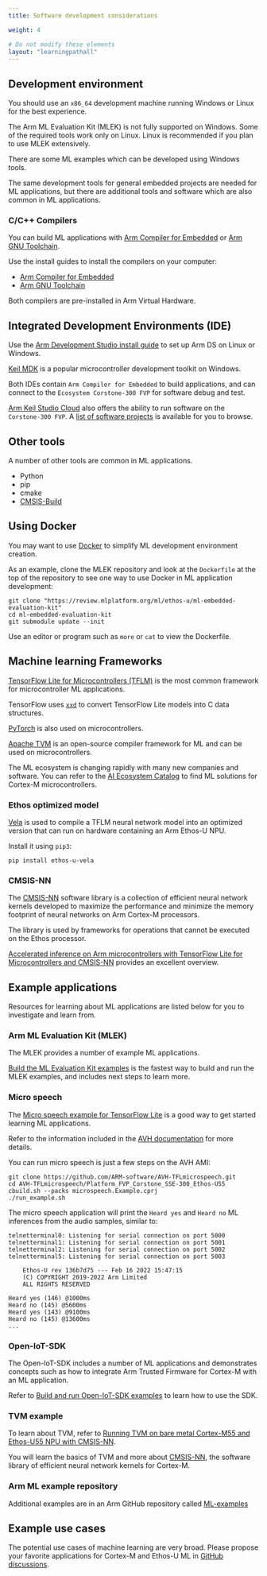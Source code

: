 ```yaml
---
title: Software development considerations

weight: 4

# Do not modify these elements
layout: "learningpathall"
---
```


## Development environment

You should use an `x86_64` development machine running Windows or Linux for the best experience. 

The Arm ML Evaluation Kit (MLEK) is not fully supported on Windows. Some of the required tools work only on Linux. Linux is recommended if you plan to use MLEK extensively. 

There are some ML examples which can be developed using Windows tools. 

The same development tools for general embedded projects are needed for ML applications, but there are additional tools and software which are also common in ML applications. 

### C/C++ Compilers 

You can build ML applications with [Arm Compiler for Embedded](https://developer.arm.com/Tools%20and%20Software/Arm%20Compiler%20for%20Embedded/) or [Arm GNU Toolchain](https://developer.arm.com/Tools%20and%20Software/GNU%20Toolchain/). 

Use the install guides to install the compilers on your computer:
- [Arm Compiler for Embedded](/install-guides/armclang/)
- [Arm GNU Toolchain](/install-guides/gcc/arm-gnu/)

Both compilers are pre-installed in Arm Virtual Hardware. 

## Integrated Development Environments (IDE)

Use the [Arm Development Studio install guide](/install-guides/armds/) to set up Arm DS on Linux or Windows. 

[Keil MDK](/install-guides/mdk/) is a popular microcontroller development toolkit on Windows.

Both IDEs contain `Arm Compiler for Embedded` to build applications, and can connect to the `Ecosystem Corstone-300 FVP` for software debug and test.

[Arm Keil Studio Cloud](/install-guides/keilstudiocloud/) also offers the ability to run software on the `Corstone-300 FVP`. A [list of software projects](https://www.keil.arm.com/boards/arm-v2m-mps3-sse-300-fvp-610bb98/projects/) is available for you to browse.

## Other tools

A number of other tools are common in ML applications.
- Python
- pip
- cmake
- [CMSIS-Build](/install-guides/cmsis-build/)

## Using Docker

You may want to use [Docker](/install-guides/docker) to simplify ML development environment creation. 

As an example, clone the MLEK repository and look at the `Dockerfile` at the top of the repository to see one way to use Docker in ML application development:

```console
git clone "https://review.mlplatform.org/ml/ethos-u/ml-embedded-evaluation-kit"
cd ml-embedded-evaluation-kit
git submodule update --init
```

Use an editor or program such as `more` or `cat` to view the Dockerfile.

## Machine learning Frameworks

[TensorFlow Lite for Microcontrollers (TFLM)](https://www.tensorflow.org/lite/microcontrollers/) is the most common framework for microcontroller ML applications.

TensorFlow uses [`xxd`](https://linux.die.net/man/1/xxd/) to convert TensorFlow Lite models into C data structures. 

[PyTorch](https://pytorch.org/) is also used on microcontrollers. 

[Apache TVM](https://tvm.apache.org/) is an open-source compiler framework for ML and can be used on microcontrollers.

The ML ecosystem is changing rapidly with many new companies and software. You can refer to the [AI Ecosystem Catalog](https://www.arm.com/partners/ai-ecosystem-catalog/) to find ML solutions for Cortex-M microcontrollers.

### Ethos optimized model

[Vela](https://pypi.org/project/ethos-u-vela/) is used to compile a TFLM neural network model into an optimized version that can run on hardware containing an Arm Ethos-U NPU.

Install it using `pip3`:

```console
pip install ethos-u-vela
```

### CMSIS-NN

The [CMSIS-NN](https://www.keil.com/pack/doc/CMSIS/NN/html/index.html) software library is a collection of efficient neural network kernels developed to maximize the performance and minimize the memory footprint of neural networks on Arm Cortex-M processors.

The library is used by frameworks for operations that cannot be executed on the Ethos processor.

[Accelerated inference on Arm microcontrollers with TensorFlow Lite for Microcontrollers and CMSIS-NN](https://blog.tensorflow.org/2021/02/accelerated-inference-on-arm-microcontrollers-with-tensorflow-lite.html) provides an excellent overview.


## Example applications

Resources for learning about ML applications are listed below for you to investigate and learn from.

### Arm ML Evaluation Kit (MLEK)

The MLEK provides a number of example ML applications.

[Build the ML Evaluation Kit examples](/learning-paths/microcontrollers/mlek/) is the fastest way to build and run the MLEK examples, and includes next steps to learn more. 

### Micro speech

The [Micro speech example for TensorFlow Lite](https://github.com/ARM-software/AVH-TFLmicrospeech/) is a good way to get started learning ML applications. 
 
Refer to the information included in the [AVH documentation](https://arm-software.github.io/AVH/main/examples/html/MicroSpeech.html) for more details. 

You can run micro speech is just a few steps on the AVH AMI:

```console
git clone https://github.com/ARM-software/AVH-TFLmicrospeech.git
cd AVH-TFLmicrospeech/Platform_FVP_Corstone_SSE-300_Ethos-U55​
cbuild.sh --packs microspeech.Example.cprj
./run_example.sh
```

The micro speech application will print the `Heard yes` and `Heard no` ML inferences from the audio samples, similar to:

```output
telnetterminal0: Listening for serial connection on port 5000
telnetterminal1: Listening for serial connection on port 5001
telnetterminal2: Listening for serial connection on port 5002
telnetterminal5: Listening for serial connection on port 5003

    Ethos-U rev 136b7d75 --- Feb 16 2022 15:47:15
    (C) COPYRIGHT 2019-2022 Arm Limited
    ALL RIGHTS RESERVED

Heard yes (146) @1000ms
Heard no (145) @5600ms
Heard yes (143) @9100ms
Heard no (145) @13600ms
...
```

### Open-IoT-SDK

The Open-IoT-SDK includes a number of ML applications and demonstrates concepts such as how to integrate Arm Trusted Firmware for Cortex-M with an ML application. 

Refer to [Build and run Open-IoT-SDK examples](/learning-paths/microcontrollers/iot-sdk/) to learn how to use the SDK.

### TVM example

To learn about TVM, refer to [Running TVM on bare metal Cortex-M55 and Ethos-U55 NPU with CMSIS-NN](https://tvm.apache.org/docs/how_to/work_with_microtvm/micro_ethosu.html).

You will learn the basics of TVM and more about [CMSIS-NN](https://github.com/ARM-software/CMSIS-NN/), the software library of efficient neural network kernels for Cortex-M.

### Arm ML example repository

Additional examples are in an Arm GitHub repository called [ML-examples](https://github.com/ARM-software/ML-examples/)

## Example use cases

The potential use cases of machine learning are very broad. Please propose your favorite applications for Cortex-M and Ethos-U ML in [GitHub discussions](https://github.com/ArmDeveloperEcosystem/arm-learning-paths/discussions/categories/ideas/).
